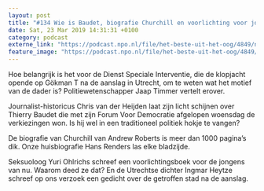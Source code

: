 ```yaml
---
layout: post
title: "#134 Wie is Baudet, biografie Churchill en voorlichting voor jongens"
date: Sat, 23 Mar 2019 14:31:31 +0100
category: podcast
externe_link: "https://podcast.npo.nl/file/het-beste-uit-het-oog/4849/nporadio1_het-beste-uit-het-oog_20190323_134-wie-is-baudet-biografie-churchill-en-voorlichting-voor-jongens_D5UYX8.mp3"
feature_image: "https://podcast.npo.nl/file/het-beste-uit-het-oog/4849/nporadio1_het-beste-uit-het-oog_20190323_134-wie-is-baudet-biografie-churchill-en-voorlichting-voor-jongens_D5UYX8.mp3"
---
```


Hoe belangrijk is het voor de Dienst Speciale Interventie, die de klopjacht opende op Gökman T na de aanslag in Utrecht, om te weten wat het motief van de dader is? Politiewetenschapper Jaap Timmer vertelt erover.

Journalist-historicus Chris van der Heijden laat zijn licht schijnen over Thierry Baudet die met zijn Forum Voor Democratie afgelopen woensdag de verkiezingen won. Is hij wel in een traditioneel politiek hokje te vangen?

De biografie van Churchill van Andrew Roberts is meer dan 1000 pagina’s dik. Onze huisbiografie Hans Renders las elke bladzijde. 

Seksuoloog Yuri Ohlrichs schreef een voorlichtingsboek voor de jongens van nu. Waarom deed ze dat? En de Utrechtse dichter Ingmar Heytze schreef op ons verzoek een gedicht over de getroffen stad na de aanslag.
